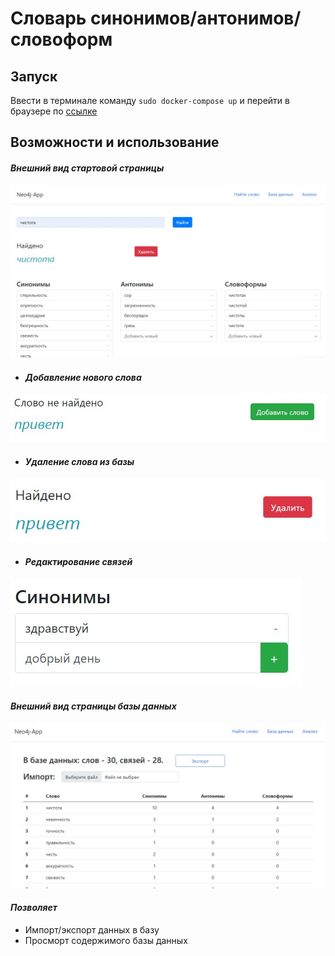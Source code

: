 Словарь синонимов/антонимов/словоформ
===============================

Запуск
-----------------
Ввести в терминале команду `sudo docker-compose up` и перейти в браузере по [ссылке](localhost:3000)


Возможности и использование
-------------------

#### *Внешний вид стартовой страницы*
![Стартовая страница](https://github.com/moevm/nosql2h20-synonims/blob/master/Screen/startScreen.jpg)

+ #### *Добавление нового слова*
![Новое слово](https://github.com/moevm/nosql2h20-synonims/blob/master/Screen/addWord.jpg)

+ #### *Удаление слова из базы*
![Удаление слова](https://github.com/moevm/nosql2h20-synonims/blob/master/Screen/deleteWord.jpg)

+ #### *Редактирование связей* 
![Добавление связей](https://github.com/moevm/nosql2h20-synonims/blob/master/Screen/addRel.jpg)

#### *Внешний вид страницы базы данных*
![База данных](https://github.com/moevm/nosql2h20-synonims/blob/master/Screen/database.jpg)
#### *Позволяет*
- Импорт/экспорт данных в базу
- Просморт содержимого базы данных
